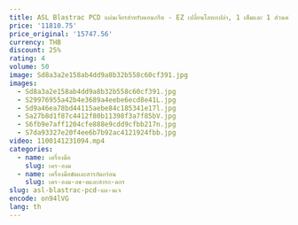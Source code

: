 ```yaml
---
title: ASL Blastrac PCD แผ่นเจียรสําหรับคอนกรีต - EZ เปลี่ยนโลหะเปล่า, 1 เต็มและ 1 ส่วนครึ่งบาร์กลม, 9 ชิ้น
price: '11810.75'
price_original: '15747.56'
currency: THB
discount: 25%
rating: 4
volume: 50
image: Sd8a3a2e158ab4dd9a8b32b558c60cf391.jpg
images:
  - Sd8a3a2e158ab4dd9a8b32b558c60cf391.jpg
  - S29976955a42b4e3689a4eebe6ecd8e41L.jpg
  - Sd9a46ea78bd44115aebe84c185341e17l.jpg
  - Sa27b8d1f87c4412f80b11398f3a7f85bV.jpg
  - S6fb9e7aff1204cfe888e9cdd9cfbb217n.jpg
  - S7da93327e20f4ee6b7b92ac4121924fbb.jpg
video: 1100141231094.mp4
categories:
  - name: เครื่องมือ
    slug: เคร-องม
  - name: เครื่องมือขัดและสารกัดกร่อน
    slug: เคร-องม-อข-ดและสารก-ดกร
slug: asl-blastrac-pcd-แผ-นเจ
encode: on94lVG
lang: th
---
```

  